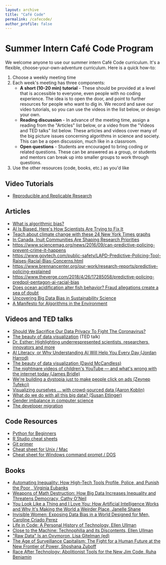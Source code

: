 ```yaml
---
layout: archive
title: "Café Code"
permalink: /cafecode/
author_profile: false
---
```



# Summer Intern Café Code Program 

We welcome anyone to use our summer intern Café Code curriculum. It's a flexible, choose-your-own-adventure curriculum. Here is a quick how-to:

1. Choose a weekly meeting time
2. Each week's meeting has three components:
   - **A short (10-20 min) tutorial** - These should be provided at a level that is accessible to everyone, even people with no coding experience. The idea is to open the door, and point to further resources for people who want to dig in. We record and save our video tutorials, so you can use the videos in the list below, or design your own.
   - **Reading discussion** - In advance of the meeting time, assign a reading from the "Articles" list below, or a video from the "Videos and TED talks" list below. These articles and videos cover many of the big picture issues concerning algorithms in science and society. This can be a open discussion, much like in a classroom.
   - **Open questions** - Students are encouraged to bring coding or related questions. These can be answered as a group, or students and mentors can break up into smaller groups to work through questions.
3. Use the other resources (code, books, etc.) as you'd like

## Video Tutorials

- [Reproducible and Replicable Research](https://drive.google.com/file/d/1I_Fuz2bNG0rHi8ZH72szMeftNTCJO7I6/view?usp=sharing)


## Articles
- [What is algorithmic bias?](https://bdtechtalks.com/2018/03/26/racist-sexist-ai-deep-learning-algorithms/)
- [AI Is Biased. Here's How Scientists Are Trying to Fix It](https://www.wired.com/story/ai-biased-how-scientists-trying-fix/)
- [Teach about climate change with these 24 New York Times graphs](https://www.nytimes.com/2019/02/28/learning/teach-about-climate-change-with-these-24-new-york-times-graphs.html)
- [In Canada, Inuit Communities Are Shaping Research Priorities](https://undark.org/2020/05/27/canada-inuit-research/)
- https://www.sciencemag.org/news/2016/09/can-predictive-policing-prevent-crime-it-happens
- https://www.govtech.com/public-safety/LAPD-Predictive-Policing-Tool-Raises-Racial-Bias-Concerns.html
- https://www.brennancenter.org/our-work/research-reports/predictive-policing-explained
- https://www.theverge.com/2018/4/26/17285058/predictive-policing-predpol-pentagon-ai-racial-bias
- [Does ocean acidification alter fish behavior? Fraud allegations create a sea of doubt](https://www.sciencemag.org/news/2021/05/does-ocean-acidification-alter-fish-behavior-fraud-allegations-create-sea-doubt)
- [Uncovering Big Data Bias in Sustainability Science](https://umaine.edu/spire/2021/03/29/bigdatabias/)
- [A Manifesto for Algorithms in the Environment](https://www.theguardian.com/science/political-science/2015/oct/05/a-manifesto-for-algorithms-in-the-environment)

## Videos and TED talks
- [Should We Sacrifice Our Data Privacy To Fight The Coronavirus?](https://fivethirtyeight.com/videos/should-we-sacrifice-our-data-privacy-to-fight-the-coronavirus/)
- [The beauty of data visualization](https://www.ted.com/talks/david_mccandless_the_beauty_of_data_visualization/transcript) (TED talk)
- [Dr. Esther: Highlighting underrespresented scientists, researchers, innovators and more](https://www.youtube.com/channel/UCO8fHSJrOnGZCZ19HvGvSLA)
- [AI Literacy, or Why Understanding AI Will Help You Every Day (Jordan Harrod)](https://www.ted.com/talks/jordan_harrod_ai_literacy_or_why_understanding_ai_will_help_you_every_day)
- [The beauty of data visualization (David McCandless)](https://www.ted.com/talks/david_mccandless_the_beauty_of_data_visualization#t-1074329)
- [The nightmare videos of children's YouTube — and what's wrong with the internet today (James Bridle)](https://www.ted.com/talks/james_bridle_the_nightmare_videos_of_childrens_youtube_and_what_s_wrong_with_the_internet_today/transcript#t-504225)
- [We're building a dystopia just to make people click on ads (Zeynep Tufekci)](https://www.bing.com/videos/search?view=detail&mid=C950DBDBE90B3AB3DB99C950DBDBE90B3AB3DB99&shtp=GetUrl&shid=22dfc0a0-77ea-45b6-a32c-978d50564734&shtk=WmV5bmVwIFR1ZmVrY2k6IFdlJ3JlIGJ1aWxkaW5nIGEgZHlzdG9waWEganVzdCB0byBtYWtlIHBlb3BsZSBjbGljayBvbiBhZHM%3D&shdk=V2UncmUgYnVpbGRpbmcgYW4gYXJ0aWZpY2lhbCBpbnRlbGxpZ2VuY2UtcG93ZXJlZCBkeXN0b3BpYSwgb25lIGNsaWNrIGF0IGEgdGltZSwgc2F5cyB0ZWNobm8tc29jaW9sb2dpc3QgWmV5bmVwIFR1ZmVja2kuIEluIGFuIGV5ZS1vcGVuaW5nIHRhbGssIHNoZSBkZXRhaWxzLi4u&shhk=G62bA%2BRlS8nr2u2mXhI1aMD3eXCmJhCcxfMRoVCdDK0%3D&form=VDSHOT&shth=OSH.z%252FBIZmplk%252BfGGU81Fql40g)
- [Visualizing ourselves ... with crowd-sourced data (Aaron Koblin)](https://www.ted.com/talks/aaron_koblin)
- [What do we do with all this big data? (Susan Etlinger)](https://www.ted.com/talks/susan_etlinger_what_do_we_do_with_all_this_big_data)
- [Gender imbalance in computer science](https://www.facebook.com/NPR/videos/10156691618936756/)
- [The developer migration](https://www.youtube.com/watch?reload=9&v=xp6UCQvKKzI)

## Code Resources
- [Python for Beginners](https://www.python.org/about/gettingstarted/)
- [R Studio cheat sheets](https://www.rstudio.com/resources/cheatsheets/)
- [Git primer](https://docs.google.com/presentation/d/1UUryfefKXFIRJhI4UaY1LnhBdqjjzbGngRDm-ucAQtY/edit#slide=id.gc6f73a04f_0_20)
- [Cheat sheet for Unix / Mac](https://learntocodewith.me/command-line/unix-command-cheat-sheet/)
- [Cheat sheet for Windows command prompt / DOS](http://simplyadvanced.net/blog/cheat-sheet-for-windows-command-prompt/)

## Books 
- [Automating Inequality: How High-Tech Tools Profile, Police, and Punish the Poor , Virginia Eubanks](https://us.macmillan.com/books/9781250074317)
- [Weapons of Math Destruction: How Big Data Increases Inequality and Threatens Democracy, Cathy O'Neil](https://weaponsofmathdestructionbook.com/)
- [You Look Like a Thing and I Love You: How Artificial Intelligence Works and Why It's Making the World a Weirder Place, Janelle Shane](https://en.wikipedia.org/wiki/You_Look_Like_a_Thing_and_I_Love_You)
- [Invisible Women: Exposing Data Bias in a World Designed for Men, Caroline Criado Perez](https://carolinecriadoperez.com/book/invisible-women/)
- [Life in Code: A Personal History of Technology, Ellen Ullman](https://us.macmillan.com/books/9780374534516)
- [Close to the Machine: Technophilia and its Discontents, Ellen Ullman](https://us.macmillan.com/books/9781250002488)
- ["Raw Data" Is an Oxymoron, Lisa Gitelman (ed)](https://mitpress.mit.edu/books/raw-data-oxymoron)
- [The Age of Surveillance Capitalism: The Fight for a Human Future at the New Frontier of Power, Shoshana Zuboff](https://en.wikipedia.org/wiki/The_Age_of_Surveillance_Capitalism)
- [Race After Technology: Abolitionist Tools for the New Jim Code, Ruha Benjamin](https://www.wiley.com/en-us/Race+After+Technology%3A+Abolitionist+Tools+for+the+New+Jim+Code-p-9781509526406)



